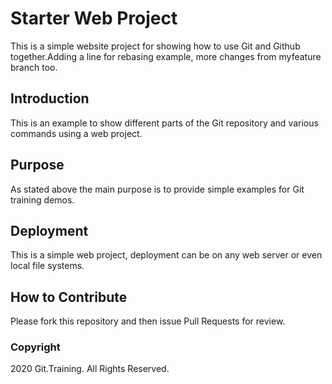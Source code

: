 # Starter Web Project

This is a simple website project for
showing how to use Git and Github together.Adding a line 
for rebasing example, more changes from myfeature branch too.

## Introduction

This is an example to show different parts of the Git repository
and various commands using a web project.

## Purpose

As stated above the main purpose  is to provide simple examples
for Git training demos.

## Deployment

This is a simple web project, deployment can be on any web server or even
local file systems. 

## How to Contribute

Please fork this repository and then issue Pull Requests for review.

### Copyright

2020 Git.Training. All Rights Reserved.